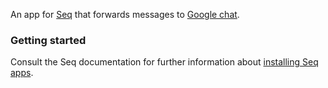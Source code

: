An app for [Seq](https://datalust.co/seq) that forwards messages to [Google chat](https://chat.google.com).

### Getting started

Consult the Seq documentation for further information about [installing Seq apps](https://docs.datalust.co/docs/installing-seq-apps).
